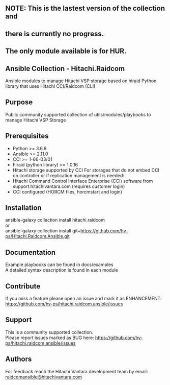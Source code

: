 ## NOTE: This is the lastest version of the collection and
##       there is currently no progress.
##       The only module available is for HUR.

## Ansible Collection - Hitachi.Raidcom
Ansible modules to manage Hitachi VSP storage based on hiraid Python library that uses Hitachi CCI/Raidcom (CLI)

## Purpose
Public community supported collection of utils/modules/playbooks to manage Hitachi VSP Storage

## Prerequisites
- Python >= 3.6.8
- Ansible >= 2.11.0
- CCI >= 1-66-03/01
- hiraid (python library) >= 1.0.16
- Hitachi storage supported by CCI
For storages that do not embed CCI on controller or if replication management is needed: 
- Hitachi Command Control Interface Enterprise (CCI) software from support.hitachivantara.com (requires customer login)
- CCI configured (HORCM files, horcmstart and login)

## Installation
ansible-galaxy collection install hitachi.raidcom  
or  
ansible-galaxy collection install git+https://github.com/hv-ps/Hitachi.Raidcom.Ansible.git

## Documentation
Example playbooks can be found in docs/examples  
A detailed syntax description is found in each module

## Contribute
If you miss a feature please open an issue and mark it as ENHANCEMENT: https://github.com/hv-ps/hitachi.raidcom.ansible/issues

## Support
This is a community supported collection.  
Please report issues marked as BUG here: https://github.com/hv-ps/hitachi.raidcom.ansible/issues

## Authors
For feedback reach the Hitachi Vantara development team by email: raidcomansible@hitachivantara.com
